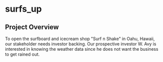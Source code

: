 # surfs_up

## Project Overview

To open the surfboard and icecream shop "Surf n Shake" in Oahu, Hawaii, our stakeholder needs investor backing. Our prospective investor W. Avy is interested in knowing the weather data since he does not want the business to get rained out. 